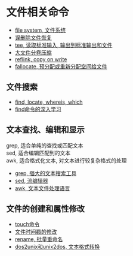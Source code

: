 # 文件相关命令

+ [file system, 文件系统](https://github.com/HudsonWu/linuxStudying/tree/master/file/fs)
+ [误删除文件恢复](https://github.com/HudsonWu/linuxStudying/tree/master/file/delete_mistake)
+ [tee, 读取标准输入, 输出到标准输出和文件](https://github.com/HudsonWu/linuxStudying/blob/master/file/tee.md)
+ [大文件分卷压缩](https://github.com/HudsonWu/linuxStudying/blob/master/file/sub_volume.md)
+ [reflink, copy on write](https://github.com/HudsonWu/linuxStudying/blob/master/file/reflink.md)
+ [fallocate, 预分配或重新分配空间给文件](https://github.com/HudsonWu/linuxStudying/blob/master/file/fallocate.md)

## 文件搜索

+ [find, locate, whereis, which](https://github.com/HudsonWu/linuxStudying/blob/master/file/file_search/commands.md)
+ [find命令的深入学习](https://github.com/HudsonWu/linuxStudying/blob/master/file/file_search/find.md)

## 文本查找、编辑和显示

grep, 适合单纯的查找或匹配文本<br/>
sed, 适合编辑匹配到的文本<br/>
awk, 适合格式化文本, 对文本进行较复杂格式的处理

+ [grep, 强大的文本搜索工具](https://github.com/HudsonWu/linuxStudying/blob/master/file/grep.md)
+ [sed, 流编辑器](https://github.com/HudsonWu/linuxStudying/blob/master/file/sed.md)
+ [awk, 文本文件处理语言](https://github.com/HudsonWu/linuxStudying/blob/master/file/awk.md)

## 文件的创建和属性修改

+ [touch命令](https://github.com/HudsonWu/linuxStudying/blob/master/file/touch.md)
+ [文件时间戳的修改](https://github.com/HudsonWu/linuxStudying/blob/master/file/timestamps.md)
+ [rename, 批量重命名](https://github.com/HudsonWu/linuxStudying/blob/master/file/rename.md)
+ [dos2unix和unix2dos, 文本格式转换](https://github.com/HudsonWu/linuxStudying/blob/master/file/dos2unix.md)

